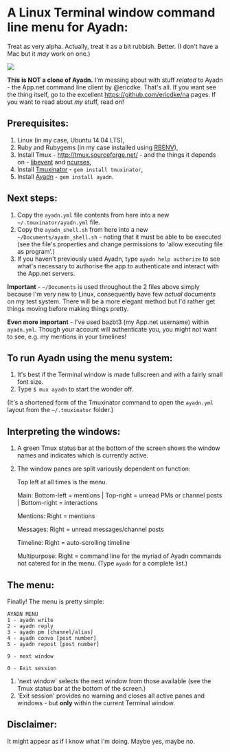 # A Linux Terminal window command line menu for Ayadn:

Treat as very alpha. Actually, treat it as a bit rubbish. Better. (I don't have a Mac but it *may* work on one.)

![](http://bt3.com/images/f/fc/Ayadn_shell.png)

**This is NOT a clone of Ayadn.** I'm messing about with stuff *related* to Ayadn - the App.net command line client by @ericdke. That's all. If you want see the thing itself, go to the excellent https://github.com/ericdke/na pages. If you want to read about *my* stuff, read on!

## Prerequisites:

1. Linux (in my case, Ubuntu 14.04 LTS),
2. Ruby and Rubygems (in my case installed using [RBENV](http://rbenv.org/)),
3. Install Tmux - http://tmux.sourceforge.net/ - and the things it depends on - [libevent](http://www.monkey.org/~provos/libevent/) and [ncurses](http://invisible-island.net/ncurses/),
4. Install [Tmuxinator](https://github.com/tmuxinator/tmuxinator) - `gem install tmuxinator`,
5. Install [Ayadn](https://github.com/ericdke/na) - `gem install ayadn`.

## Next steps:

1. Copy the `ayadn.yml` file contents from here into a new `~/.tmuxinator/ayadn.yml` file.
2. Copy the `ayadn_shell.sh` from here into a new `~/Documents/ayadn_shell.sh` - noting that it must be able to be executed (see the file's properties and change permissions to 'allow executing file as program'.)
3. If you haven't previously used Ayadn, type `ayadn help authorize` to see what's necessary to authorise the app to authenticate and interact with the App.net servers.

**Important** - `~/Documents` is used throughout the 2 files above simply because I'm very new to Linux, consequently have few *actual* documents on my test system. There will be a more elegant method but I'd rather get things moving before making things pretty.

**Even more important** - I've used bazbt3 (my App.net username) within `ayadn.yml`. Though your account will authenticate you, you might not want to see, e.g. my mentions in your timelines!

## To run Ayadn using the menu system:

1. It's best if the Terminal window is made fullscreen and with a fairly small font size.
2. Type `$ mux ayadn` to start the wonder off.

(It's a shortened form of the Tmuxinator command to open the `ayadn.yml` layout from the `~/.tmuxinator` folder.)

## Interpreting the windows:

1. A green Tmux status bar at the bottom of the screen shows the window names and indicates which is currently active.
2. The window panes are split variously dependent on function:

   Top left at all times is the menu.

   Main: Bottom-left = mentions | Top-right = unread PMs or channel posts | Bottom-right = interactions        

   Mentions: Right = mentions

   Messages: Right = unread messages/channel posts

   Timeline: Right = auto-scrolling timeline

   Multipurpose: Right = command line for the myriad of Ayadn commands not catered for in the menu. (Type `ayadn` for a complete list.)

## The menu:

Finally! The menu is pretty simple:

```
AYADN MENU
1 - ayadn write
2 - ayadn reply
3 - ayadn pm [channel/alias]
4 - ayadn convo [post number]
5 - ayadn repost [post number]

9 - next window

0 - Exit session
```

1. 'next window' selects the next window from those available (see the Tmux status bar at the bottom of the screen.)
2. 'Exit session' provides no warning and closes all active panes and windows - but **only** within the current Terminal window.

## Disclaimer:

It might appear as if I know what I'm doing. Maybe yes, maybe no.
